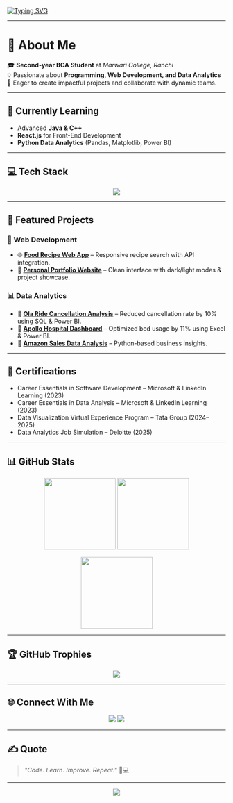 <!-- Typing Animation -->
[![Typing SVG](https://readme-typing-svg.herokuapp.com?font=Fira+Code&pause=1000&color=00F7FF&width=435&lines=Hi%2C+I'm+Dhruv+Prasad+%F0%9F%91%8B;BCA+Student+%7C+Web+Developer+%7C+Data+Analyst;Always+Learning+%26+Building+%F0%9F%9A%80)](https://git.io/typing-svg)

---

# 🌈 About Me
🎓 **Second-year BCA Student** at *Marwari College, Ranchi*  
💡 Passionate about **Programming, Web Development, and Data Analytics**  
🚀 Eager to create impactful projects and collaborate with dynamic teams.

---

## 🎯 Currently Learning
- Advanced **Java & C++**
- **React.js** for Front-End Development
- **Python Data Analytics** (Pandas, Matplotlib, Power BI)

---

## 💻 Tech Stack
<p align="center">
  <img src="https://skillicons.dev/icons?i=c,cpp,java,python,html,css,js,tailwind,react,sql,git,github,vscode,figma,bootstrap,powerbi" />
</p>

---

## 🚀 Featured Projects

### 🔹 Web Development
- 🌐 **[Food Recipe Web App](https://prasad-dhruv09.github.io/Food-Recipe-Project/)** – Responsive recipe search with API integration.
- 💼 **[Personal Portfolio Website](https://prasad-dhruv09.github.io/Portfolio/)** – Clean interface with dark/light modes & project showcase.

### 📊 Data Analytics
- 🚖 **[Ola Ride Cancellation Analysis](https://github.com/prasad-dhruv09/Data-Analysis-Dashboard)** – Reduced cancellation rate by 10% using SQL & Power BI.
- 🏥 **[Apollo Hospital Dashboard](https://github.com/prasad-dhruv09/Data-Analysis-Dashboard-2)** – Optimized bed usage by 11% using Excel & Power BI.
- 🛒 **[Amazon Sales Data Analysis](https://github.com/prasad-dhruv09/Data-Analysis-Python)** – Python-based business insights.

---

## 🏅 Certifications
- Career Essentials in Software Development – Microsoft & LinkedIn Learning (2023)  
- Career Essentials in Data Analysis – Microsoft & LinkedIn Learning (2023)  
- Data Visualization Virtual Experience Program – Tata Group (2024–2025)  
- Data Analytics Job Simulation – Deloitte (2025)  

---

## 📊 GitHub Stats
<p align="center">
  <img src="https://github-readme-stats.vercel.app/api?username=prasad-dhruv09&theme=tokyonight&show_icons=true" height="165" />
  <img src="https://github-readme-streak-stats.herokuapp.com/?user=prasad-dhruv09&theme=tokyonight" height="165" />
</p>

<p align="center">
  <img src="https://github-readme-stats.vercel.app/api/top-langs/?username=prasad-dhruv09&theme=tokyonight&layout=compact" height="165" />
</p>

---

## 🏆 GitHub Trophies
<p align="center">
  <img src="https://github-profile-trophy.vercel.app/?username=prasad-dhruv09&theme=radical&no-bg=true&margin-w=5&margin-h=5" />
</p>

---

## 🌐 Connect With Me
<p align="center">
  <a href="https://www.linkedin.com/in/dhruv-prasad-298160302/"><img src="https://img.shields.io/badge/LinkedIn-0A66C2?style=for-the-badge&logo=linkedin&logoColor=white"/></a>
  <a href="mailto:prasaddhruv09@gmail.com"><img src="https://img.shields.io/badge/Gmail-D14836?style=for-the-badge&logo=gmail&logoColor=white"/></a>
</p>

---

## ✍️ Quote
> *"Code. Learn. Improve. Repeat."* 🚀💻

---

<p align="center">
  <img src="https://visitcount.itsvg.in/api?id=prasad-dhruv09&label=Profile%20Views&color=0&icon=0&pretty=true" />
</p>


